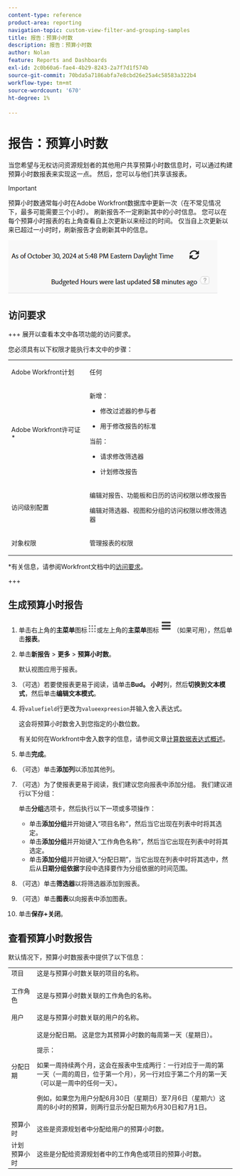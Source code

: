 ```yaml
---
content-type: reference
product-area: reporting
navigation-topic: custom-view-filter-and-grouping-samples
title: 报告：预算小时数
description: 报告：预算小时数
author: Nolan
feature: Reports and Dashboards
exl-id: 2c0b60a6-fae4-4b29-8243-2a7f7d1f574b
source-git-commit: 70bda5a7186abfa7e8cbd26e25a4c58583a322b4
workflow-type: tm+mt
source-wordcount: '670'
ht-degree: 1%

---
```


# 报告：预算小时数

<!--Audited: 10/2024-->

<!--
<p data-mc-conditions="QuicksilverOrClassic.Draft mode">(NOTE: From&nbsp;Alina: This is my article, but since it's about building a report, it is in the Reporting section. Please don't remove it -it's linked to Resource Management and it is super important.) </p>
-->

当您希望与无权访问资源规划者的其他用户共享预算小时数信息时，可以通过构建预算小时数报表来实现这一点。 然后，您可以与他们共享该报表。

>[!IMPORTANT]
>
>预算小时数通常每小时在Adobe Workfront数据库中更新一次（在不常见情况下，最多可能需要三个小时）。 刷新报告不一定刷新其中的小时信息。 您可以在每个预算小时报表的右上角查看自上次更新以来经过的时间。 仅当自上次更新以来已超过一小时时，刷新报告才会刷新其中的信息。
>
>![预算小时报告时间同步警告](assets/budgeted-hour-report-time-sync-warning-350x74.png)

## 访问要求

+++ 展开以查看本文中各项功能的访问要求。

您必须具有以下权限才能执行本文中的步骤：

<table style="table-layout:auto"> 
 <col> 
 <col> 
 <tbody> 
  <tr> 
   <td role="rowheader">Adobe Workfront计划</td> 
   <td> <p>任何</p> </td> 
  </tr> 
  <tr> 
   <td role="rowheader">Adobe Workfront许可证*</td> 
   <td> 
    <p>新增：</p>
   <ul><li><p>修改过滤器的参与者 </p></li>
   <li><p>用于修改报告的标准</p></li> </ul>

<p>当前：</p>
   <ul><li><p>请求修改筛选器 </p></li>
   <li><p>计划修改报告</p></li> </ul></td> 
  </tr> 
  <tr> 
   <td role="rowheader">访问级别配置</td> 
   <td> <p>编辑对报告、功能板和日历的访问权限以修改报告</p> <p>编辑对筛选器、视图和分组的访问权限以修改筛选器</p> </td> 
  </tr> 
  <tr> 
   <td role="rowheader">对象权限</td> 
   <td> <p>管理报表的权限</p>  </td> 
  </tr> 
 </tbody> 
</table>

*有关信息，请参阅Workfront文档中的[访问要求](/help/quicksilver/administration-and-setup/add-users/access-levels-and-object-permissions/access-level-requirements-in-documentation.md)。

+++

## 生成预算小时报告

1. 单击右上角的&#x200B;**主菜单**&#x200B;图标![主菜单图标](assets/main-menu-icon.png)或左上角的&#x200B;**主菜单**&#x200B;图标![主菜单行](assets/lines-main-menu.png)（如果可用），然后单击&#x200B;**报表**。

1. 单击&#x200B;**新报告** > **更多** > **预算小时数**。

   默认视图应用于报表。

1. （可选）若要使报表更易于阅读，请单击&#x200B;**Bud。 小时**&#x200B;列，然后&#x200B;**切换到文本模式**，然后单击&#x200B;**编辑文本模式**。
1. 将`valuefield`行更改为`valueexpreesion`并输入舍入表达式。

   这会将预算小时数舍入到您指定的小数位数。

   有关如何在Workfront中舍入数字的信息，请参阅文章[计算数据表达式概述](../../../reports-and-dashboards/reports/calc-cstm-data-reports/calculated-data-expressions.md)。

1. 单击&#x200B;**完成**。
1. （可选）单击&#x200B;**添加列**&#x200B;以添加其他列。
1. （可选）为了使报表更易于阅读，我们建议您向报表中添加分组。 我们建议进行以下分组：

   单击&#x200B;**分组**&#x200B;选项卡，然后执行以下一项或多项操作：

   * 单击&#x200B;**添加分组**&#x200B;并开始键入“项目名称”，然后当它出现在列表中时将其选定。
   * 单击&#x200B;**添加分组**&#x200B;并开始键入“工作角色名称”，然后当它出现在列表中时将其选定。
   * 单击&#x200B;**添加分组**&#x200B;并开始键入“分配日期”，当它出现在列表中时将其选中，然后从&#x200B;**日期分组依据**&#x200B;字段中选择要作为分组依据的时间范围。

1. （可选）单击&#x200B;**筛选器**&#x200B;以将筛选器添加到报表。
1. （可选）单击&#x200B;**图表**&#x200B;以向报表中添加图表。
1. 单击&#x200B;**保存+关闭**。

## 查看预算小时数报告

默认情况下，预算小时数报表中提供了以下信息：

<table style="table-layout:auto"> 
 <col> 
 <col> 
 <tbody> 
  <tr> 
   <td role="rowheader">项目 </td> 
   <td>这是与预算小时数关联的项目的名称。</td> 
  </tr> 
  <tr> 
   <td role="rowheader"> <p>工作角色</p> </td> 
   <td>这是与预算小时数关联的工作角色的名称。 </td> 
  </tr> 
  <tr> 
   <td role="rowheader">用户</td> 
   <td>这是与预算小时数关联的用户的名称。</td> 
  </tr> 
  <tr> 
   <td role="rowheader">分配日期</td> 
   <td> <p>这是分配日期。 这是您为其预算小时数的每周第一天（星期日）。</p> <p>提示：  <p>如果一周持续两个月，这会在报表中生成两行：一行对应于一周的第一天（一周的周日，位于第一个月），另一行对应于第二个月的第一天（可以是一周中的任何一天）。</p> <p>例如，如果您为用户分配6月30日（星期日）至7月6日（星期六）这周的8小时的预算，则两行显示分配日期为6月30日和7月1日。</p> </p> </td> 
  </tr> 
  <tr> 
   <td role="rowheader">预算小时</td> 
   <td>这些是资源规划者中分配给用户的预算小时数。</td> 
  </tr> 
  <tr> 
   <td role="rowheader">计划 预算小时</td> 
   <td>这些是分配给资源规划者中的工作角色或项目的预算小时数。</td> 
  </tr> 
 </tbody> 
</table>
